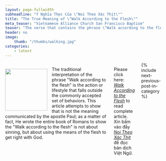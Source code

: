 ```yaml
---
layout: page-fullwidth
subheadline: "Ý Nghĩa Thực Của \"Noi Theo Xác Thịt\""
title: "The True Meaning of \"Walk According to the Flesh\""
meta_teaser: "Vietnamese Alliance Church San Francisco Baptism"
teaser: "The verse that contains the phrase \"Walk according to the flesh\" appears almost exactly in the middle of the book of Romans. It's not by chance, but by design, that this verse appears here. Its true meaning is missed by virtually all major commentaries."
header: no
image:
    thumb: "/thumbs/walking.jpg"
categories:
    - latest
---
```

<!--more-->
<div class="small-12 columns" style="padding: 0px; border-bottom: none;" markdown="1">

<div>
<p>
<img alt src="{{ site.baseurl }}/images/walking.jpg" style="border: 0px none; margin: 7px 15px 0px 0px; max-width: 100%; height: 136px; padding: 0px; float: left;">
The traditional interpretation of the phrase "Walk according to the flesh" is the action or lifestyle that falls outside the commonly accepted set of behaviors. This article attempts to show that is not the meaning communicated by the apostle Paul; as a matter of fact, He wrote the entire book of Romans to show the "Walk according to the flesh" is not about sinning, but about using the means of the flesh to get right with God.
</p>
</div>

Please click here: <a href="/bible-topics/meditations/walk-according-to-flesh/"><u><em>Walk According to the Flesh</em></u></a> to read complete article.<br />
Xin bấm vào đầy <a href="/hoc-kinh-thanh/suy-gam/noi-theo-xac-thit/"><u><em>Noi Theo Xác Thịt</em></u></a> để đọc bản dịch Việt Ngữ.

<div class="small-12" style="padding: 0px; border-bottom: none;">
    {% include next-previous-post-in-category %}
</div>

